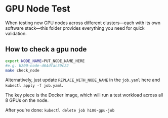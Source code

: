 # GPU Node Test

When testing new GPU nodes across different clusters—each with its own software
stack—this folder provides everything you need for quick validation.

## How to check a gpu node

```sh
export NODE_NAME=PUT_NODE_NAME_HERE
#e.g. b200-node-d64dfac39c22
make check_node
```

Alternatively, just update `REPLACE_WITH_NODE_NAME` in the `job.yaml` here and
`kubectl apply -f job.yaml`.

The key piece is the Docker image, which will run a test workload across all 8
GPUs on the node.

After you're done:
`kubectl delete job h100-gpu-job`
